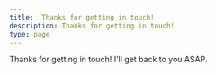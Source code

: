 ```yaml
---
title:  Thanks for getting in touch!
description: Thanks for getting in touch!
type: page
---
```


Thanks for getting in touch! I'll get back to you ASAP.
